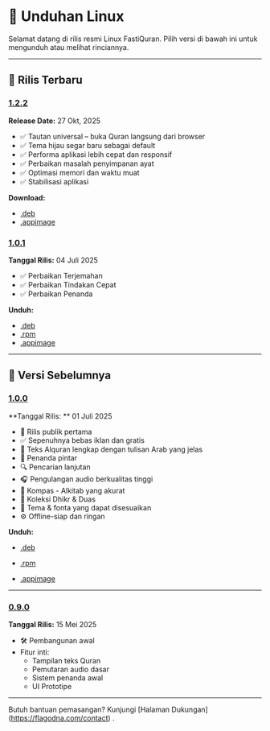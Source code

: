 # 🐧 Unduhan Linux

Selamat datang di rilis resmi Linux FastiQuran. Pilih versi di bawah ini untuk mengunduh atau melihat rinciannya.

---

## 🚀 Rilis Terbaru

<a id="1.2.2"></a>

### [1.2.2](#1.2.2)

**Release Date:** 27 Okt, 2025

- ✅ Tautan universal – buka Quran langsung dari browser
- ✅ Tema hijau segar baru sebagai default
- ✅ Performa aplikasi lebih cepat dan responsif
- ✅ Perbaikan masalah penyimpanan ayat
- ✅ Optimasi memori dan waktu muat
- ✅ Stabilisasi aplikasi

**Download:**

- [.deb](https://github.com/Flagodna-Developer/fastiquran/releases/download/v1.2.2/fastiquran-1.2.2+100202-linux.deb)
- [.appimage](https://github.com/Flagodna-Developer/fastiquran/releases/download/v1.2.2/fastiquran-1.2.2+100202-linux.AppImage)

<a id="1.0.1"></a>

### [1.0.1](#1.0.1)

**Tanggal Rilis:** 04 Juli 2025

- ✅ Perbaikan Terjemahan
- ✅ Perbaikan Tindakan Cepat
- ✅ Perbaikan Penanda

**Unduh:**

- [.deb](https://github.com/Flagodna-Developer/fastiquran/releases/download/v1.0.1/fastiquran-1.0.1+100001-linux.deb)
- [.rpm](https://github.com/Flagodna-Developer/fastiquran/releases/download/v1.0.1/fastiquran-1.0.1+100001-linux.rpm)
- [.appimage](https://github.com/Flagodna-Developer/fastiquran/releases/download/v1.0.1/fastiquran-1.0.1+100001-linux.AppImage)

---

## 📜 Versi Sebelumnya

### [1.0.0](#1.0.0)

<a id="1.0.0"></a>
**Tanggal Rilis: ** 01 Juli 2025

- 🎉 Rilis publik pertama
- ✅ Sepenuhnya bebas iklan dan gratis
- 📖 Teks Alquran lengkap dengan tulisan Arab yang jelas
- 🔖 Penanda pintar
- 🔍 Pencarian lanjutan
- 🎧 Pengulangan audio berkualitas tinggi
- 🧭 Kompas - Alkitab yang akurat
- 📿 Koleksi Dhikr & Duas
- 🎨 Tema & fonta yang dapat disesuaikan
- ⚙️ Offline-siap dan ringan

**Unduh:**

- [.deb](https://github.com/Flagodna-Developer/fastiquran/releases/download/v1.0.0/fastiquran-1.0.0+1-linux.deb)
- [.rpm](https://github.com/Flagodna-Developer/fastiquran/releases/download/v1.0.0/fastiquran-1.0.0+1-linux.rpm)

- [.appimage](https://github.com/Flagodna-Developer/fastiquran/releases/download/v1.0.0/fastiquran-1.0.0+1-linux.AppImage)

---

### [0.9.0](#0.9.0)

<a id="0.9.0"></a>
**Tanggal Rilis:** 15 Mei 2025

- 🛠️ Pembangunan awal
- Fitur inti:
  - Tampilan teks Quran
  - Pemutaran audio dasar
  - Sistem penanda awal
  - UI Prototipe

---

Butuh bantuan pemasangan? Kunjungi [Halaman Dukungan] (https://flagodna.com/contact) .
